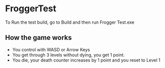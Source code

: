 # FroggerTest

To Run the test build, go to Build and then run Frogger Test.exe

## How the game works
- You control with WASD or Arrow Keys
- You get through 3 levels without dying, you get 1 point.
- You die, your death counter increases by 1 point and you reset to Level 1
